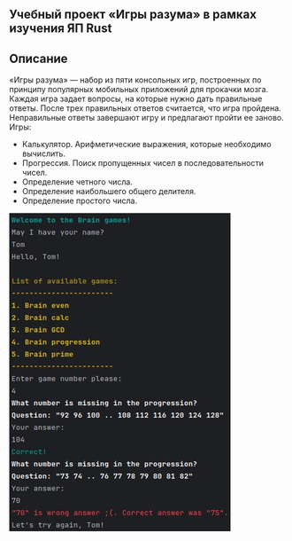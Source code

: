 ## Учебный проект «Игры разума» в рамках изучения ЯП Rust

<h2>Описание</h2>
<p>«Игры разума» — набор из пяти консольных игр, построенных по принципу популярных мобильных приложений для прокачки мозга. Каждая игра задает вопросы, на которые нужно дать правильные ответы. После трех правильных ответов считается, что игра пройдена. Неправильные ответы завершают игру и предлагают пройти ее заново. Игры:</p>

<ul>
<li>Калькулятор. Арифметические выражения, которые необходимо вычислить.</li>
<li>Прогрессия. Поиск пропущенных чисел в последовательности чисел.</li>
<li>Определение четного числа.</li>
<li>Определение наибольшего общего делителя.</li>
<li>Определение простого числа.</li>
</ul>

![alt text](./game.jpg "brain_games")
